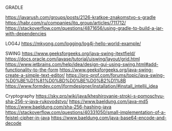 GRADLE

https://javarush.com/groups/posts/2126-kratkoe-znakomstvo-s-gradle
https://habr.com/ru/companies/itq_group/articles/711712/
https://stackoverflow.com/questions/4871656/using-gradle-to-build-a-jar-with-dependencies



LOG4J
https://mkyong.com/logging/log4j-hello-world-example/


SWING
https://www.geeksforgeeks.org/java-swing-jtextfield/
https://docs.oracle.com/javase/tutorial/uiswing/layout/grid.html
https://www.jetbrains.com/help/idea/design-gui-using-swing.html#add-functionality-to-the-form
https://www.geeksforgeeks.org/java-swing-create-a-simple-text-editor/
https://pro-prof.com/forums/topic/java-swing-%D0%BE%D1%81%D0%BD%D0%BE%D0%B2%D1%8B
https://www.formdev.com/jformdesigner/installation/#install_intellij_idea


Cryptography
https://sky.pro/wiki/java/kheshirovanie-stroki-s-pomoschyu-sha-256-v-java-rukovodstvo/
https://www.baeldung.com/java-md5
https://www.baeldung.com/sha-256-hashing-java
https://stackoverflow.com/questions/40331050/small-implementation-of-a-feistel-cipher-in-java
https://www.baeldung.com/java-base64-encode-and-decode
